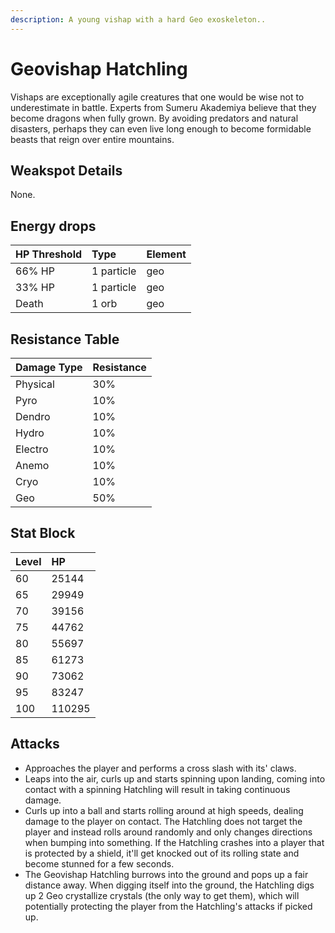 ```yaml
---
description: A young vishap with a hard Geo exoskeleton..
---
```


# Geovishap Hatchling

Vishaps are exceptionally agile creatures that one would be wise not to underestimate in battle. Experts from Sumeru Akademiya believe that they become dragons when fully grown. By avoiding predators and natural disasters, perhaps they can even live long enough to become formidable beasts that reign over entire mountains.

## Weakspot Details

None.

## Energy drops

| HP Threshold | Type | Element |
| :--- | :--- | :--- |
| 66% HP | 1 particle | geo  
| 33% HP | 1 particle | geo   
| Death | 1 orb | geo

## Resistance Table

| Damage Type | Resistance |
| :--- | :--- |
| Physical | 30% |
| Pyro | 10% |
| Dendro | 10% |
| Hydro | 10% |
| Electro | 10% |
| Anemo | 10% |
| Cryo | 10% |
| Geo | 50% |

## Stat Block

| Level | HP |
| :--- | :--- |
| 60 | 25144 |
| 65 | 29949 |
| 70 | 39156 |
| 75 | 44762 |
| 80 | 55697 |
| 85 | 61273 |
| 90 | 73062 |
| 95 | 83247 |
| 100 | 110295 |

## Attacks

* Approaches the player and performs a cross slash with its' claws.
* Leaps into the air, curls up and starts spinning upon landing, coming into contact with a spinning Hatchling will result in taking continuous damage.
* Curls up into a ball and starts rolling around at high speeds, dealing damage to the player on contact. The Hatchling does not target the player and instead rolls around randomly and only changes directions when bumping into something. If the Hatchling crashes into a player that is protected by a shield, it'll get knocked out of its rolling state and become stunned for a few seconds.
* The Geovishap Hatchling burrows into the ground and pops up a fair distance away. When digging itself into the ground, the Hatchling digs up 2 Geo crystallize crystals (the only way to get them), which will potentially protecting the player from the Hatchling's attacks if picked up.
